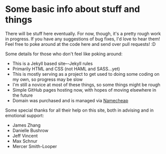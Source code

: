 Some basic info about stuff and things
======================

There will be stuff here eventually. For now, though, it's a pretty rough work in progress. If you have any suggestions of bug fixes, I'd love to hear them! Feel free to poke around at the code here and send over pull requests! :D

Some details for those who don't feel like poking around:

- This is a Jekyll based site–-Jekyll rules
- Primarily HTML and CSS (not HAML and SASS...yet)
- This is mostly serving as a project to get used to doing some coding on my own, so progress may be slow
- I'm still a novice at most of these things, so some things might be rough
- Simple GitHub pages hosting now, with hopes of moving elsewhere in the future
- Domain was purchased and is managed via [Namecheap](http://www.namecheap.com)

Some special thanks for all their help on this site, both in advising and in emotional support:

- James Zhang
- Danielle Bushrow
- Jeff Vincent
- Max Schnur
- Mercer Smith-Looper